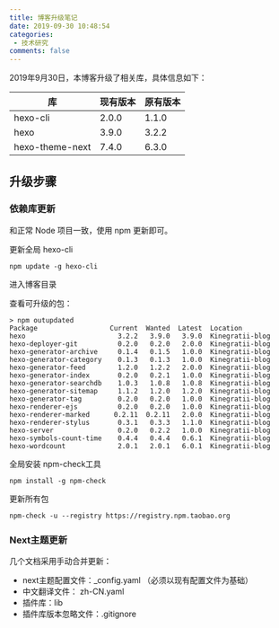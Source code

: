 ```yaml
---
title: 博客升级笔记
date: 2019-09-30 10:48:54
categories:
 - 技术研究
comments: false
---
```


2019年9月30日，本博客升级了相关库，具体信息如下：

| 库              | 现有版本 | 原有版本 |
| --------------- | -------- | -------- |
| hexo-cli        | 2.0.0    | 1.1.0    |
| hexo            | 3.9.0    | 3.2.2    |
| hexo-theme-next | 7.4.0    | 6.3.0    |

<!-- more -->

## 升级步骤

### 依赖库更新

和正常 Node 项目一致，使用 npm 更新即可。

更新全局 hexo-cli

```shell
npm update -g hexo-cli
```

进入博客目录

查看可升级的包：

```
> npm outupdated
Package                  Current  Wanted  Latest  Location
hexo                       3.2.2   3.9.0   3.9.0  Kinegratii-blog
hexo-deployer-git          0.2.0   0.2.0   2.0.0  Kinegratii-blog
hexo-generator-archive     0.1.4   0.1.5   1.0.0  Kinegratii-blog
hexo-generator-category    0.1.3   0.1.3   1.0.0  Kinegratii-blog
hexo-generator-feed        1.2.0   1.2.2   2.0.0  Kinegratii-blog
hexo-generator-index       0.2.0   0.2.1   1.0.0  Kinegratii-blog
hexo-generator-searchdb    1.0.3   1.0.8   1.0.8  Kinegratii-blog
hexo-generator-sitemap     1.1.2   1.2.0   1.2.0  Kinegratii-blog
hexo-generator-tag         0.2.0   0.2.0   1.0.0  Kinegratii-blog
hexo-renderer-ejs          0.2.0   0.2.0   1.0.0  Kinegratii-blog
hexo-renderer-marked      0.2.11  0.2.11   2.0.0  Kinegratii-blog
hexo-renderer-stylus       0.3.1   0.3.3   1.1.0  Kinegratii-blog
hexo-server                0.2.0   0.2.2   1.0.0  Kinegratii-blog
hexo-symbols-count-time    0.4.4   0.4.4   0.6.1  Kinegratii-blog
hexo-wordcount             2.0.1   2.0.1   6.0.1  Kinegratii-blog
```

全局安装 npm-check工具

```shell
npm install -g npm-check
```

更新所有包

```shell
npm-check -u --registry https://registry.npm.taobao.org
```

### Next主题更新

几个文档采用手动合并更新：

- next主题配置文件：_config.yaml  （必须以现有配置文件为基础）
- 中文翻译文件： zh-CN.yaml
- 插件库：lib
- 插件库版本忽略文件：.gitignore